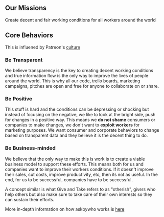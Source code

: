 ## Our Missions

Create decent and fair working conditions for all workers around the world

## Core Behaviors

This is influened by Patreon's [culture](https://patreonhq.com/how-to-build-culture-that-lasts-dc25b086cefd)


### Be Transparent

We believe transparency is the key to creating decent working conditions and true information flow is the only way to improve the lives of people around the world.  This is why all our code, trello boards, marketing campaigns, pitches are open and free for anyone to collaborate on or share.

### Be Positive

This stuff is hard and the conditions can be depressing or shocking but instead of focusing on the negative, we like to look at the bright side, push for changes in a positive way.  This means we __do not shame__ consumers or companies to make changes, we don't want to __exploit workers__ for marketing purposes.  We want consumer and corporate behaviors to change based on transparent data and they believe it is the decent thing to do.

### Be Business-minded

We believe that the only way to make this is work is to create a viable business model to support these efforts.  This means both for us and companies want to improve their workers conditions.  If it doesn't improve their sales, cut costs, improve productivity, etc, then its not as useful.  In the end, for us to be successful, companies have to be successful.

A concept similar is what Give and Take refers to as "otherish", givers who help others but also make sure to take care of their own interests so they can sustain their efforts.

More in-depth information on how askbywho works is [here](https://docs.google.com/document/d/1l643wqatX4FfunQEvKdikGGeJmgxnR8R937fa3TxvuE/edit)
